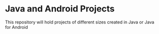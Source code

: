 # Java and Android Projects
 This repository will hold projects of different sizes created in Java or Java for Android
